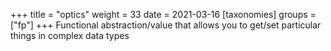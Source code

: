 +++
title = "optics"
weight = 33
date = 2021-03-16
[taxonomies]
groups = ["fp"]
+++
Functional abstraction/value that allows you to get/set particular things in complex data types

